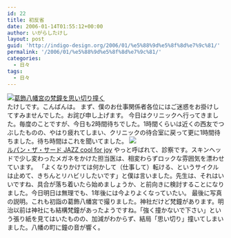```yaml
---
id: 22
title: 初反省
date: 2006-01-14T01:55:12+00:00
author: いがらしたけし
layout: post
guid: 'http://indigo-design.org/2006/01/%e5%88%9d%e5%8f%8d%e7%9c%81/'
permalink: '/2006/01/%e5%88%9d%e5%8f%8d%e7%9c%81/'
categories:
  - 日々
tags:
  - 日々
---
```

<a href="http://blog-imgs-29.fc2.com/a/r/m/armadillo75/060105b.jpg" target="_blank"><img src="http://blog-imgs-29.fc2.com/a/r/m/armadillo75/060105b.jpg" alt="葛飾八幡宮の梵鐘を思い切り撞く" border="0"></a><br />
たけしです。こんばんは。
まず、僕のお仕事関係者各位にはご迷惑をお掛けしてすみませんでした。お詫び申し上げます。
今日はクリニックへ行ってきました。毎度のことですが、今日も2時間待ちでした。1時間くらいは近くの西友でつぶしたものの、やはり疲れてしまい、クリニックの待合室に戻って更に1時間待ちました。待ち時間はこれを聞いてました。
<a href="http://www.amazon.co.jp/exec/obidos/ASIN/B00077D8W8/kamiigusajiko-22/250-8226176-9440265?%5Fencoding=UTF8&amp;camp=247&amp;link%5Fcode=xm2" target="_blank"><img src="http://rcm-images.amazon.com/images/P/B00077D8W8.09._SCTHUMBZZZ_.jpg" border="0" /><br />
ルパン・ザ・サード JAZZ cool for joy</a>
やっと呼ばれて、診察です。スキンヘッドで少し変わったメガネをかけた担当医は、相変わらずロックな雰囲気を漂わせています。
「よくなりかけては何かして（仕事して）転ける、というサイクルは止めて、きちんとリハビリしたいです」と僕は言いました。先生は、それはいいですね、具合が落ち着いたら始めましょうか、と前向きに検討することになりました。今日明日は無理でも、1年後には今よりよくなっていたい。
最後に写真の説明。これも初詣の葛飾八幡宮で撮りました。神社だけど梵鐘があります。明治以前は神社にも結構梵鐘があったようですね。「強く撞かないで下さい」という張り紙を見てはいたものの、加減がわからず、結局「思い切り」撞いてしまいました。八幡の町に鐘の音が響く。